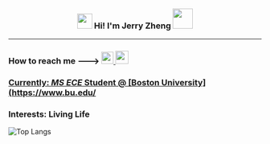  <h3 align="center"><img src = "https://raw.githubusercontent.com/MartinHeinz/MartinHeinz/master/wave.gif" width = 30px> Hi! I'm Jerry Zheng  <img src="https://github.com/user-attachments/assets/53a8d1db-b954-40d2-bde6-b8b3aa1e1cd4"  width=40px></h3>
 
 ---
 
 ### How to reach me ---> <a href="https://www.linkedin.com/in/jerryzheng7/"> <img width="24px" src="https://cdn.simpleicons.org/linkedin"  /> <a href="mailto:jerryzhen14@gmail.com">  <img width="26px" src="https://cdn.simpleicons.org/gmail" />
 
 ### Currently: *MS ECE* Student @ [Boston University](https://www.bu.edu/
 ### Interests: Living Life


![Top Langs](https://github-readme-stats.vercel.app/api/top-langs/?username=jerryzheng7&layout=compact&theme=dark)
